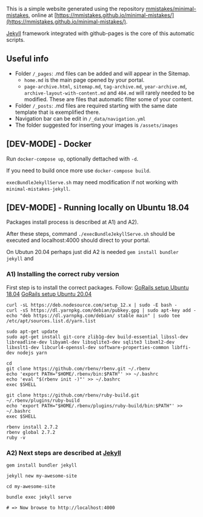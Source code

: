 This is a simple website generated using the repository [mmistakes/minimal-mistakes](https://github.com/mmistakes/minimal-mistakes),
online at [https://mmistakes.github.io/minimal-mistakes/](https://mmistakes.github.io/minimal-mistakes/).

[Jekyll](https://jekyllrb.com/) framework integrated with github-pages is the core of this automatic scripts.

## Useful info

* Folder `/_pages`: .md files can be added and will appear in the Sitemap.
  * `home.md` is the main page opened by your portal.
  * `page-archive.html`, `sitemap.md`, `tag-archive.md`, `year-archive.md`, `archive-layout-with-content.md` and `404.md` will rarely needed to be modified. These are files that automatic filter some of your content.
* Folder `/_posts`: .md files are required starting with the same date template that is exemplified there.
* Navigation bar can be edit in `/_data/navigation.yml`
* The folder suggested for inserting your images is `/assets/images`


## [DEV-MODE] - Docker

Run `docker-compose up`, optionally dettached with `-d`.

If you need to build once more use `docker-compose build`.

`execBundleJekyllServe.sh` may need modification if not working with `minimal-mistakes-jekyll`.

## [DEV-MODE] - Running locally on Ubuntu 18.04
Packages install process is described at A1) and A2).

After these steps, command `./execBundleJekyllServe.sh` should be executed and localhost:4000 should direct to your portal.

On Ubutun 20.04 perhaps just did A2 is needed `gem install bundler jekyll` and 

### A1) Installing the correct ruby version

First step is to install the correct packages. Follow: [GoRails setup Ubuntu 18.04](https://gorails.com/setup/ubuntu/18.04)
[GoRails setup Ubuntu 20.04](https://gorails.com/setup/ubuntu/20.04)

```
curl -sL https://deb.nodesource.com/setup_12.x | sudo -E bash -
curl -sS https://dl.yarnpkg.com/debian/pubkey.gpg | sudo apt-key add -
echo "deb https://dl.yarnpkg.com/debian/ stable main" | sudo tee /etc/apt/sources.list.d/yarn.list

sudo apt-get update
sudo apt-get install git-core zlib1g-dev build-essential libssl-dev libreadline-dev libyaml-dev libsqlite3-dev sqlite3 libxml2-dev libxslt1-dev libcurl4-openssl-dev software-properties-common libffi-dev nodejs yarn
```

```
cd
git clone https://github.com/rbenv/rbenv.git ~/.rbenv
echo 'export PATH="$HOME/.rbenv/bin:$PATH"' >> ~/.bashrc
echo 'eval "$(rbenv init -)"' >> ~/.bashrc
exec $SHELL

git clone https://github.com/rbenv/ruby-build.git ~/.rbenv/plugins/ruby-build
echo 'export PATH="$HOME/.rbenv/plugins/ruby-build/bin:$PATH"' >> ~/.bashrc
exec $SHELL

rbenv install 2.7.2
rbenv global 2.7.2
ruby -v
```

### A2) Next steps are described at [Jekyll](https://jekyllrb.com/)

```
gem install bundler jekyll

jekyll new my-awesome-site

cd my-awesome-site

bundle exec jekyll serve

# => Now browse to http://localhost:4000
```
